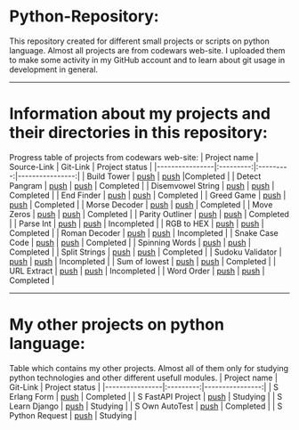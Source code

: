 # Python-Repository:
This repository created for different small projects or scripts on python language. 
Almost all projects are from codewars web-site. I uploaded them to make some activity in my GitHub account and to learn about git usage in development in general.
____
# Information about my projects and their directories in this repository:
Progress table of projects from codewars web-site:
| Project name | Source-Link | Git-Link | Project status |
|----------------|:---------:|:---------:|----------------:|
| Build Tower | [push](https://www.codewars.com/kata/576757b1df89ecf5bd00073b) | [push](https://github.com/mm0ri/Python-Repository/tree/main/Build%20Tower) |Completed |
| Detect Pangram | [push](https://www.codewars.com/kata/545cedaa9943f7fe7b000048) | [push](https://github.com/mm0ri/Python-Repository/tree/main/Detect%20Pangram) | Completed |
| Disemvowel String | [push](https://www.codewars.com/kata/52fba66badcd10859f00097e) | [push](https://github.com/mm0ri/Python-Repository/tree/main/Disemvowel%20String) | Completed |
| End Finder | [push](https://www.codewars.com/kata/51f2d1cafc9c0f745c00037d) | [push](https://github.com/mm0ri/Python-Repository/tree/main/End%20Finder) | Completed |
| Greed Game | [push](https://www.codewars.com/kata/5270d0d18625160ada0000e4) | [push](https://github.com/mm0ri/Python-Repository/tree/main/Greed%20Game) | Completed |
| Morse Decoder | [push](https://www.codewars.com/kata/54b724efac3d5402db00065e) | [push](https://github.com/mm0ri/Python-Repository/tree/main/Morse%20Decoder) | Completed |
| Move Zeros | [push](https://www.codewars.com/kata/52597aa56021e91c93000cb0) | [push](https://github.com/mm0ri/Python-Repository/tree/main/Move%20Zeros) | Completed |
| Parity Outliner | [push](https://www.codewars.com/kata/5526fc09a1bbd946250002dc) | [push](https://github.com/mm0ri/Python-Repository/tree/main/Parity%20Outlier) | Completed |
| Parse Int | [push](https://www.codewars.com/kata/525c7c5ab6aecef16e0001a5/train/python) | [push](https://github.com/mm0ri/Python-Repository/tree/main/Parse%20Int) | Incompleted |
| RGB to HEX | [push](https://www.codewars.com/kata/513e08acc600c94f01000001/train/python) | [push](https://github.com/mm0ri/Python-Repository/tree/main/RGB%20to%20Hex) | Completed |
| Roman Decoder | [push](https://www.codewars.com/kata/51b62bf6a9c58071c600001b) | [push](https://github.com/mm0ri/Python-Repository/tree/main/Roman%20Decoder) | Incompleted |
| Snake Case Code | [push](https://www.codewars.com/kata/529b418d533b76924600085d) | [push](https://github.com/mm0ri/Python-Repository/tree/main/Snake%20Case%20Code) | Completed |
| Spinning Words | [push](https://www.codewars.com/kata/5264d2b162488dc400000001) | [push](https://github.com/mm0ri/Python-Repository/tree/main/Spinning%20Words) | Completed |
| Split Strings | [push](https://www.codewars.com/kata/515de9ae9dcfc28eb6000001) | [push](https://github.com/mm0ri/Python-Repository/tree/main/Split%20Strings) | Completed |
| Sudoku Validator  | [push](https://www.codewars.com/kata/529bf0e9bdf7657179000008) | [push](https://github.com/mm0ri/Python-Repository/tree/main/Sudoku%20Validator) | Incompleted |
| Sum of lowest | [push](https://www.codewars.com/kata/558fc85d8fd1938afb000014) | [push](https://github.com/mm0ri/Python-Repository/tree/main/Sum%20of%20lowest) | Completed |
| URL Extract | [push](https://www.codewars.com/kata/514a024011ea4fb54200004b) | [push](https://github.com/mm0ri/Python-Repository/tree/main/URL%20Extract) | Incompleted |
| Word Order | [push](https://www.codewars.com/kata/55c45be3b2079eccff00010f) | [push](https://github.com/mm0ri/Python-Repository/tree/main/Word%20Order) | Completed |

____
# My other projects on python language:
Table which contains my other projects. Almost all of them only for studying python technologies and other different usefull modules.
| Project name | Git-Link | Project status |
|----------------|:---------:|----------------:|
| S Erlang Form | [push](https://github.com/mm0ri/Python-Repository/tree/main/Erlang%20Form) | Completed |
| S FastAPI Project | [push](https://github.com/mm0ri/Python-Repository/tree/main/FastAPI%20Project) | Studying |
| S Learn Django | [push](https://github.com/mm0ri/Python-Repository/tree/main/Learn%20Django) | Studying |
| S Own AutoTest | [push](https://github.com/mm0ri/Python-Repository/tree/main/S%20Own%20AutoTest) | Completed |
| S Python Request | [push](https://github.com/mm0ri/Python-Repository/tree/main/Python%20Request) | Studying |